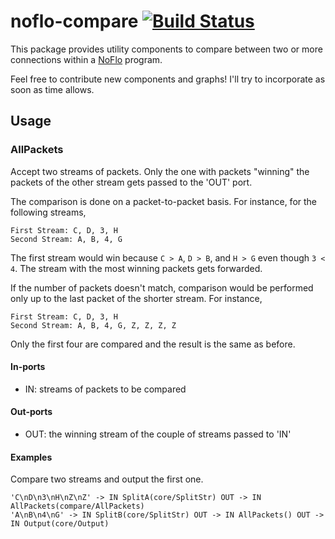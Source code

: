 # noflo-compare [![Build Status](https://secure.travis-ci.org/kenhkan/noflo-compare.png?branch=master)](http://travis-ci.org/kenhkan/noflo-compare)

This package provides utility components to compare between two or more
connections within a [NoFlo](http://noflojs.org/) program.

Feel free to contribute new components and graphs! I'll try to
incorporate as soon as time allows.


Usage
-------------------------------

### AllPackets ###

Accept two streams of packets. Only the one with packets "winning" the
packets of the other stream gets passed to the 'OUT' port.

The comparison is done on a packet-to-packet basis. For instance, for
the following streams,

    First Stream: C, D, 3, H
    Second Stream: A, B, 4, G

The first stream would win because `C > A`, `D > B`, and `H > G` even
though `3 < 4`. The stream with the most winning packets gets forwarded.

If the number of packets doesn't match, comparison would be performed
only up to the last packet of the shorter stream. For instance,

    First Stream: C, D, 3, H
    Second Stream: A, B, 4, G, Z, Z, Z, Z

Only the first four are compared and the result is the same as before.

#### In-ports

  * IN: streams of packets to be compared

#### Out-ports

  * OUT: the winning stream of the couple of streams passed to 'IN'

#### Examples

Compare two streams and output the first one.

    'C\nD\n3\nH\nZ\nZ' -> IN SplitA(core/SplitStr) OUT -> IN AllPackets(compare/AllPackets)
    'A\nB\n4\nG' -> IN SplitB(core/SplitStr) OUT -> IN AllPackets() OUT -> IN Output(core/Output)
